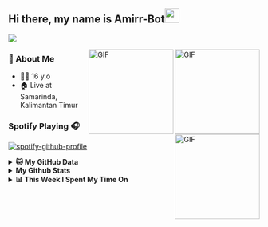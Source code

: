 ## Hi there, my name is Amirr-Bot<img src="https://github.com/TheDudeThatCode/TheDudeThatCode/blob/master/Assets/Hi.gif" width="29px">
 ![](https://visitor-badge.glitch.me/badge?page_id=USER0106)<p>
<img align="right" alt="GIF" height="170px" src="https://media.giphy.com/media/du3J3cXyzhj75IOgvA/giphy.gif" />
<img align="right" alt="GIF" height="170px" src="https://camo.githubusercontent.com/19de67baa6e5a6594c50a400d466144108a616b0/68747470733a2f2f6d65646961332e67697068792e636f6d2f6d656469612f6c6e377a32655772696951416c6c6656636e2f323030772e77656270" />

### 👤 About Me
* 🤷‍♂️ 16 y.o
* 🏠 Live at Samarinda, Kalimantan Timur


<img align="right" alt="GIF" height="170px" src="https://media.giphy.com/media/J5B1Y8QZnzXXbLQIBu/giphy.gif" />

### Spotify Playing 🎧

[![spotify-github-profile](https://spotify-github-profile.vercel.app/api/view?uid=314iqaa5wlnytjblf2yfa4es5aly&cover_image=true&theme=novatorem)](https://spotify-github-profile.vercel.app/api/view?uid=314iqaa5wlnytjblf2yfa4es5aly&redirect=true)

<details>
 <summary><b>🐱 My GitHub Data</b></summary>

> 📦 3.8 MB Used in GitHub's Storage 
 > 
> 💼 Opted to Hire
 > 
> 📜 1 Public Repositories 
 > 
> 🔑 2 Private Repositories  
 > 
 </details>
 
<details>
  <summary><b>My Github Stats</b></summary>
  <img alt="USER0106 github stats" src="https://github-readme-stats.vercel.app/api?username=USER0106&count_private=true&hide=issues&show_icons=true&hide_border=true&include_all_commits=true&line_height=24"/>
  <img align="right" alt="GIF" height="170px" src="https://media.giphy.com/media/dxn6fRlTIShoeBr69N/giphy.gif" />
  <img alt="Top Langs" src="https://github-readme-stats.vercel.app/api/top-langs/?username=USER0106&layout=compact&hide_border=true"/>
</details>

<details>
 <summary><b>📊 This Week I Spent My Time On</b></summary>

```text
⌚︎ Time Zone: Asia/Jakarta
```
</details>
